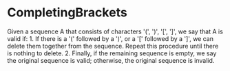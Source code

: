 # CompletingBrackets
Given a sequence A that consists of characters '(', ')', '[', ']', we say that A is valid if: 1. If there is a '(' followed by a ')', or a '[' followed by a ']', we can delete them together from the sequence. Repeat this procedure until there is nothing to delete. 2. Finally, if the remaining sequence is empty, we say the original sequence is valid; otherwise, the original sequence is invalid.
